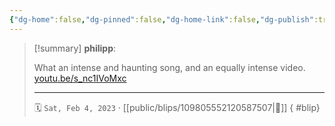 ```yaml
---
{"dg-home":false,"dg-pinned":false,"dg-home-link":false,"dg-publish":true,"tags":["dgblip"],"disabled rules":["yaml-title","yaml-title-alias","file-name-heading"],"title":"philipp on mastodon @ 2023-02-04","created-date":"2023-02-04T08:35:57","id":109805552120587500,"updated-date":"2025-05-02T08:50:43","dg-path":"blips/109805552120587507.md","permalink":"/blips/109805552120587507/","dgPassFrontmatter":true}
---
```


> [!summary] **philipp**:
>
> What an intense and haunting song, and an equally intense video. [youtu.be/s_nc1IVoMxc](https://youtu.be/s_nc1IVoMxc)
> - - -
>
> 🗓️ `Sat, Feb 4, 2023` · [[public/blips/109805552120587507\|🔗]]
{ #blip}

